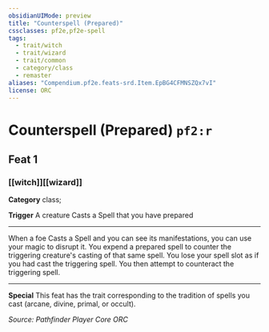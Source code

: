```yaml
---
obsidianUIMode: preview
title: "Counterspell (Prepared)"
cssclasses: pf2e,pf2e-spell
tags:
  - trait/witch
  - trait/wizard
  - trait/common
  - category/class
  - remaster
aliases: "Compendium.pf2e.feats-srd.Item.EpBG4CFMNSZQx7vI"
license: ORC
---
```

# Counterspell (Prepared) `pf2:r`
## Feat 1
### [[witch]][[wizard]]

**Category** class; 




**Trigger** A creature Casts a Spell that you have prepared

* * *

When a foe Casts a Spell and you can see its manifestations, you can use your magic to disrupt it. You expend a prepared spell to counter the triggering creature's casting of that same spell. You lose your spell slot as if you had cast the triggering spell. You then attempt to counteract the triggering spell.

* * *

**Special** This feat has the trait corresponding to the tradition of spells you cast (arcane, divine, primal, or occult).

*Source: Pathfinder Player Core*
*ORC*